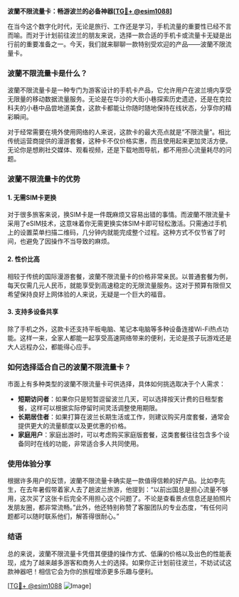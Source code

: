 **波蘭不限流量卡：畅游波兰的必备神器[[TG💪+ @esim1088](https://t.me/s/esim1088)]**

在当今这个数字化时代，无论是旅行、工作还是学习，手机流量的重要性已经不言而喻。而对于计划前往波兰的朋友来说，选择一款合适的手机卡或流量卡无疑是出行前的重要准备之一。今天，我们就来聊聊一款特别受欢迎的产品——波蘭不限流量卡。

### 波蘭不限流量卡是什么？

波蘭不限流量卡是一种专门为游客设计的手机卡产品，它允许用户在波兰境内享受无限量的移动数据流量服务。无论是在华沙的大街小巷探索历史遗迹，还是在克拉科夫的小巷中品尝地道美食，这款卡都能让你随时随地保持在线状态，分享你的精彩瞬间。

对于经常需要在境外使用网络的人来说，这款卡的最大亮点就是“不限流量”。相比传统运营商提供的漫游套餐，这种卡不仅价格实惠，而且使用起来更加灵活方便。无论你是想刷社交媒体、观看视频，还是下载地图导航，都不用担心流量耗尽的问题。

### 波蘭不限流量卡的优势

#### 1. **无需SIM卡更换**
   对于很多旅客来说，换SIM卡是一件既麻烦又容易出错的事情。而波蘭不限流量卡采用了eSIM技术，这意味着你无需更换实体SIM卡即可轻松激活。只需通过手机上的设置菜单扫描二维码，几分钟内就能完成整个过程。这种方式不仅节省了时间，也避免了因操作不当导致的麻烦。

#### 2. **性价比高**
   相较于传统的国际漫游套餐，波蘭不限流量卡的价格非常亲民。以普通套餐为例，每天仅需几元人民币，就能享受到高速稳定的无限流量服务。这对于预算有限但又希望保持良好上网体验的人来说，无疑是一个巨大的福音。

#### 3. **支持多设备共享**
   除了手机之外，这款卡还支持平板电脑、笔记本电脑等多种设备连接Wi-Fi热点功能。这样一来，全家人都能一起享受高速网络带来的便利，无论是孩子玩游戏还是大人远程办公，都能得心应手。

### 如何选择适合自己的波蘭不限流量卡？

市面上有多种类型的波蘭不限流量卡可供选择，具体如何挑选取决于个人需求：

- **短期访问者**：如果你只是短暂逗留波兰几天，可以选择按天计费的日租型套餐，这样可以根据实际停留时间灵活调整使用期限。
- **长期居住者**：如果打算在波兰长期生活或工作，则建议购买月度套餐，通常会提供更大的流量额度以及更优惠的价格。
- **家庭用户**：家庭出游时，可以考虑购买家庭版套餐，这类套餐往往包含多个设备同时在线的功能，非常适合多人共同使用。

### 使用体验分享

根据许多用户的反馈，波蘭不限流量卡确实是一款值得信赖的好产品。比如李先生，在去年暑假带着家人去了趟波兰旅游，他提到：“以前出国总是担心流量不够用，这次买了这张卡后完全不用担心这个问题了。不论是查看景点信息还是拍照片发朋友圈，都非常流畅。”此外，他还特别称赞了客服团队的专业态度，“有任何问题都可以随时联系他们，解答得很耐心。”

### 结语

总的来说，波蘭不限流量卡凭借其便捷的操作方式、低廉的价格以及出色的性能表现，成为了越来越多游客和商务人士的选择。如果你正计划前往波兰，不妨试试这款神器吧！相信它会为你的旅程增添更多乐趣与便利。

[[TG💪+ @esim1088](https://t.me/s/esim1088) ![Image](https://i.postimg.cc/4NQfJmqS/Snipaste-2025-05-13-00-14-12.png)]